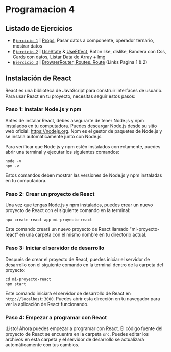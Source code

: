 # Programacion 4
## Listado de Ejercicios
* [`Ejercicio 1`](https://github.com/SamuelMer18/Programacion-4/tree/main/ejercicio1) | [Props](https://react.dev/learn/passing-props-to-a-component), Pasar datos a componente, operador ternario, mostrar datos
* [`Ejercicio 2`](https://github.com/SamuelMer18/Programacion-4/tree/main/ejercicio2) | 
[UseState](https://react.dev/reference/react/useState) & [UseEffect](https://react.dev/reference/react/useEffect), Boton like, dislike, Bandera con Css, Cards con datos, Listar Data de Array + Img
* [`Ejercicio 3`](https://github.com/SamuelMer18/Programacion-4/tree/main/ejercicio3#readme) | [BrowserRouter, Routes, Route](https://www.w3schools.com/react/react_router.asp) (Links Pagina 1 & 2)
## Instalación de React

React es una biblioteca de JavaScript para construir interfaces de usuario. Para usar React en tu proyecto, necesitas seguir estos pasos:

### Paso 1: Instalar Node.js y npm

Antes de instalar React, debes asegurarte de tener Node.js y npm instalados en tu computadora. Puedes descargar Node.js desde su sitio web oficial: https://nodejs.org. Npm es el gestor de paquetes de Node.js y se instala automáticamente junto con Node.js.

Para verificar que Node.js y npm estén instalados correctamente, puedes abrir una terminal y ejecutar los siguientes comandos:

```
node -v
npm -v
```

Estos comandos deben mostrar las versiones de Node.js y npm instaladas en tu computadora.

### Paso 2: Crear un proyecto de React 

Una vez que tengas Node.js y npm instalados, puedes crear un nuevo proyecto de React con el siguiente comando en la terminal:

```
npx create-react-app mi-proyecto-react
```

Este comando creará un nuevo proyecto de React llamado "mi-proyecto-react" en una carpeta con el mismo nombre en tu directorio actual.

### Paso 3: Iniciar el servidor de desarrollo

Después de crear el proyecto de React, puedes iniciar el servidor de desarrollo con el siguiente comando en la terminal dentro de la carpeta del proyecto:

```
cd mi-proyecto-react
npm start
```

Este comando iniciará el servidor de desarrollo de React en `http://localhost:3000`. Puedes abrir esta dirección en tu navegador para ver la aplicación de React funcionando.

### Paso 4: Empezar a programar con React

¡Listo! Ahora puedes empezar a programar con React. El código fuente del proyecto de React se encuentra en la carpeta `src`. Puedes editar los archivos en esta carpeta y el servidor de desarrollo se actualizará automáticamente con tus cambios.
